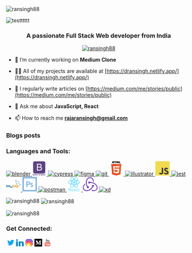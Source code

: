 
<p align="left"> <img src="https://komarev.com/ghpvc/?username=ransingh88&label=Profile%20views&color=0e75b6&style=flat" alt="ransingh88" /> </p>

![testttttt](https://user-images.githubusercontent.com/33107551/141144544-2e45dae3-4ed1-4c61-a861-7ef3af43238a.png)
<!-- <h1 align="center">Hi 👋, I'm Debasish Ransingh</h1> -->
<h3 align="center">A passionate Full Stack Web developer from India</h3>



<p align="center"> <a href="https://github.com/ryo-ma/github-profile-trophy"><img src="https://github-profile-trophy.vercel.app/?username=ransingh88" alt="ransingh88" /></a> </p>





- 🔭 I’m currently working on **Medium Clone**

- 👨‍💻 All of my projects are available at [https://dransingh.netlify.app/](https://dransingh.netlify.app/)

- 📝 I regularly write articles on [https://medium.com/me/stories/public](https://medium.com/me/stories/public)

- 💬 Ask me about **JavaScript, React**

- 📫 How to reach me **rajaransingh@gmail.com**

### Blogs posts
<!-- BLOG-POST-LIST:START -->
<!-- BLOG-POST-LIST:END -->



<h3 align="left">Languages and Tools:</h3>
<p align="left"> <a href="https://www.blender.org/" target="_blank"> <img src="https://download.blender.org/branding/community/blender_community_badge_white.svg" alt="blender" width="40" height="40"/> </a> <a href="https://getbootstrap.com" target="_blank"> <img src="https://raw.githubusercontent.com/devicons/devicon/master/icons/bootstrap/bootstrap-plain-wordmark.svg" alt="bootstrap" width="40" height="40"/> </a> <a href="https://www.cypress.io" target="_blank"> <img src="https://raw.githubusercontent.com/simple-icons/simple-icons/6e46ec1fc23b60c8fd0d2f2ff46db82e16dbd75f/icons/cypress.svg" alt="cypress" width="40" height="40"/> </a> <a href="https://www.figma.com/" target="_blank"> <img src="https://www.vectorlogo.zone/logos/figma/figma-icon.svg" alt="figma" width="40" height="40"/> </a> <a href="https://git-scm.com/" target="_blank"> <img src="https://www.vectorlogo.zone/logos/git-scm/git-scm-icon.svg" alt="git" width="40" height="40"/> </a> <a href="https://www.w3.org/html/" target="_blank"> <img src="https://raw.githubusercontent.com/devicons/devicon/master/icons/html5/html5-original-wordmark.svg" alt="html5" width="40" height="40"/> </a> <a href="https://www.adobe.com/in/products/illustrator.html" target="_blank"> <img src="https://www.vectorlogo.zone/logos/adobe_illustrator/adobe_illustrator-icon.svg" alt="illustrator" width="40" height="40"/> </a> <a href="https://developer.mozilla.org/en-US/docs/Web/JavaScript" target="_blank"> <img src="https://raw.githubusercontent.com/devicons/devicon/master/icons/javascript/javascript-original.svg" alt="javascript" width="40" height="40"/> </a> <a href="https://jestjs.io" target="_blank"> <img src="https://www.vectorlogo.zone/logos/jestjsio/jestjsio-icon.svg" alt="jest" width="40" height="40"/> </a> <a href="https://www.mysql.com/" target="_blank"> <img src="https://raw.githubusercontent.com/devicons/devicon/master/icons/mysql/mysql-original-wordmark.svg" alt="mysql" width="40" height="40"/> </a> <a href="https://www.photoshop.com/en" target="_blank"> <img src="https://raw.githubusercontent.com/devicons/devicon/master/icons/photoshop/photoshop-line.svg" alt="photoshop" width="40" height="40"/> </a> <a href="https://postman.com" target="_blank"> <img src="https://www.vectorlogo.zone/logos/getpostman/getpostman-icon.svg" alt="postman" width="40" height="40"/> </a> <a href="https://reactjs.org/" target="_blank"> <img src="https://raw.githubusercontent.com/devicons/devicon/master/icons/react/react-original-wordmark.svg" alt="react" width="40" height="40"/> </a> <a href="https://redux.js.org" target="_blank"> <img src="https://raw.githubusercontent.com/devicons/devicon/master/icons/redux/redux-original.svg" alt="redux" width="40" height="40"/> </a> <a href="https://www.adobe.com/products/xd.html" target="_blank"> <img src="https://cdn.worldvectorlogo.com/logos/adobe-xd.svg" alt="xd" width="40" height="40"/> </a> </p>

<p><img align="left" src="https://github-readme-stats.vercel.app/api/top-langs?username=ransingh88&show_icons=true&locale=en&layout=compact" alt="ransingh88" /></p>

<p>&nbsp;<img align="center" src="https://github-readme-stats.vercel.app/api?username=ransingh88&show_icons=true&locale=en" alt="ransingh88" /></p>

<p><img align="center" src="https://github-readme-streak-stats.herokuapp.com/?user=ransingh88&" alt="ransingh88" /></p>


<h3 align="left">Get Connected:</h3>
<a href="https://twitter.com/ransingh88" target="blank"><img align="left" src="https://github.com/Ransingh88/Ransingh88/blob/main/icons8-twitter.gif" alt="debasishransingh" width="25px" /></a>
<a href="https://linkedin.com/in/debasish-ransingh-612437154" target="blank"><img align="left" src="https://github.com/Ransingh88/Ransingh88/blob/main/icons8-linkedin-2.gif" alt="debasishransingh" width="25px" /></a>
<a href="https://instagram.com/d.ransingh88" target="blank"><img align="left" src="https://github.com/Ransingh88/Ransingh88/blob/main/icons8-instagram.gif" alt="debasishransingh" width="25px" /></a>
<a href="https://medium.com/@d_ransingh88" target="blank"><img align="left" src="https://github.com/Ransingh88/Ransingh88/blob/main/icons8-medium-monogram.gif" alt="debasishransigh" width="25px" /></a>
<a href="https://www.youtube.com/c/https://www.youtube.com/channel/uc9bqampdiybsx5zcpcbrnnw/featured" target="blank"><img align="left" src="https://github.com/Ransingh88/Ransingh88/blob/main/icons8-youtube-logo.gif" width="25px" /></a>
<br />
<!---
Ransingh88/Ransingh88 is a ✨ special ✨ repository because its `README.md` (this file) appears on your GitHub profile.
You can click the Preview link to take a look at your changes.
--->
